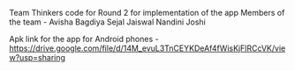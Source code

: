 Team Thinkers code for Round 2 for implementation of the app
Members of the team -
Avisha Bagdiya
Sejal Jaiswal
Nandini Joshi

Apk link for the app for Android phones - https://drive.google.com/file/d/14M_evuL3TnCEYKDeAf4fWisKjFlRCcVK/view?usp=sharing
